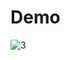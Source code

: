 # Demo


![3](https://user-images.githubusercontent.com/98229442/150649779-0d90283a-6eb8-430c-a228-c240f598cc64.gif)


